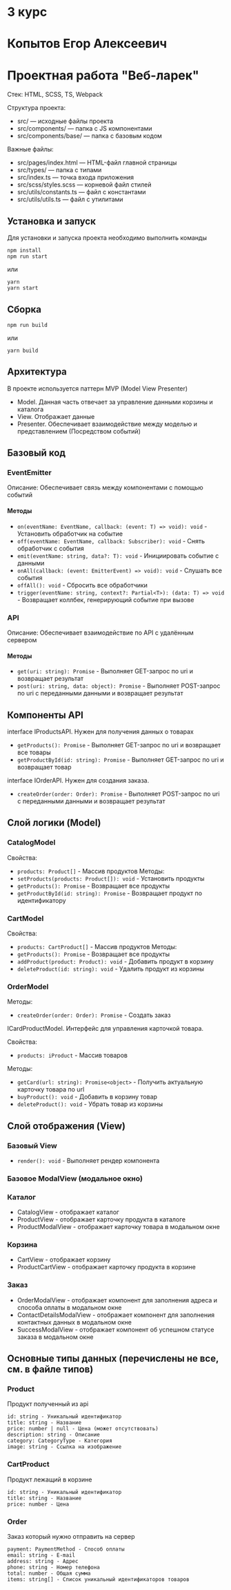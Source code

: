 # 3 курс
# Копытов Егор Алексеевич
# Проектная работа "Веб-ларек"

Стек: HTML, SCSS, TS, Webpack

Структура проекта:
- src/ — исходные файлы проекта
- src/components/ — папка с JS компонентами
- src/components/base/ — папка с базовым кодом

Важные файлы:
- src/pages/index.html — HTML-файл главной страницы
- src/types/ — папка с типами
- src/index.ts — точка входа приложения
- src/scss/styles.scss — корневой файл стилей
- src/utils/constants.ts — файл с константами
- src/utils/utils.ts — файл с утилитами

## Установка и запуск
Для установки и запуска проекта необходимо выполнить команды

```
npm install
npm run start
```

или

```
yarn
yarn start
```
## Сборка

```
npm run build
```

или

```
yarn build
```

## Архитектура
В проекте используется паттерн MVP (Model View Presenter)

- Model. Данная часть отвечает за управление данными корзины и каталога 
- View. Отображает данные
- Presenter. Обеспечивает взаимодействие между моделью и представлением (Посредством событий)

## Базовый код

### EventEmitter
Описание: Обеспечивает связь между компонентами с помощью событий
#### Методы
- `on(eventName: EventName, callback: (event: T) => void): void` - Установить обработчик на событие
- `off(eventName: EventName, callback: Subscriber): void` - Снять обработчик с события
- `emit(eventName: string, data?: T): void` - Инициировать событие с данными
- `onAll(callback: (event: EmitterEvent) => void): void` - Слушать все события
- `offAll(): void` - Сбросить все обработчики
- `trigger(eventName: string, context?: Partial<T>): (data: T) => void` - Возвращает коллбек, генерирующий событие при вызове

### API
Описание: Обеспечивает взаимодействие по API с удалённым сервером
#### Методы
- `get(uri: string): Promise` - Выполняет GET-запрос по uri и возвращает результат
- `post(uri: string, data: object): Promise` - Выполняет POST-запрос по uri с переданными данными и возвращает результат

## Компоненты API

interface IProductsAPI. Нужен для получения данных о товарах
- `getProducts(): Promise` - Выполняет GET-запрос по uri и возвращает все товары
- `getProductById(id: string): Promise` - Выполняет GET-запрос по uri и возвращает товар

interface IOrderAPI. Нужен для создания заказа.
- `createOrder(order: Order): Promise` - Выполняет POST-запрос по uri с переданными данными и возвращает результат

## Слой логики (Model)

### CatalogModel

Свойства:
- `products: Product[]` - Массив продуктов
Методы:
- `setProducts(products: Product[]): void` - Установить продукты
- `getProducts(): Promise` - Возвращает все продукты
- `getProductById(id: string): Promise` - Возвращает продукт по идентификатору

### CartModel

Свойства:
- `products: CartProduct[]` - Массив продуктов
Методы:
- `getProducts(): Promise` - Возвращает все продукты
- `addProduct(product: Product): void` - Добавить продукт в корзину
- `deleteProduct(id: string): void` - Удалить продукт из корзины

### OrderModel

Методы:
- `createOrder(order: Order): Promise` - Создать заказ

ICardProductModel. Интерфейс для управления карточкой товара.

Свойства:
- `products: iProduct` - Массив товаров

Методы:
- `getCard(url: string): Promise<object>` - Получить актуальную карточку товара по url
- `buyProduct(): void` - Добавить в корзину товар
- `deleteProduct(): void` - Убрать товар из корзины

## Слой отображения (View)

### Базовый View
- `render(): void` - Выполняет рендер компонента

### Базовое ModalView (модальное окно)

### Каталог
- CatalogView - отображает каталог
- ProductView - отображает карточку продукта в каталоге
- ProductModalView - отображает карточку товара в модальном окне

### Корзина
- CartView - отображает корзину
- ProductCartView - отображает карточку продукта в корзине

### Заказ
- OrderModalView - отображает компонент для заполнения адреса и способа оплаты в модальном окне
- ContactDetailsModalView - отображает компонент для заполнения контактных данных в модальном окне
- SuccessModalView - отображает компонент об успешном статусе заказа в модальном окне

## Основные типы данных (перечислены не все, см. в файле типов)


### Product
Продукт полученный из api

```
id: string - Уникальный идентификатор
title: string - Название
price: number | null - Цена (может отсутствовать)
description: string - Описание
category: CategoryType - Категория
image: string - Ссылка на изображение
```

### CartProduct
Продукт лежащий в корзине
```
id: string - Уникальный идентификатор
title: string - Название
price: number - Цена
```

### Order
Заказ который нужно отправить на сервер
```
payment: PaymentMethod - Способ оплаты
email: string - E-mail
address: string - Адрес
phone: string - Номер телефона
total: number - Общая сумма
items: string[] - Список уникальный идентификаторов товаров
```
